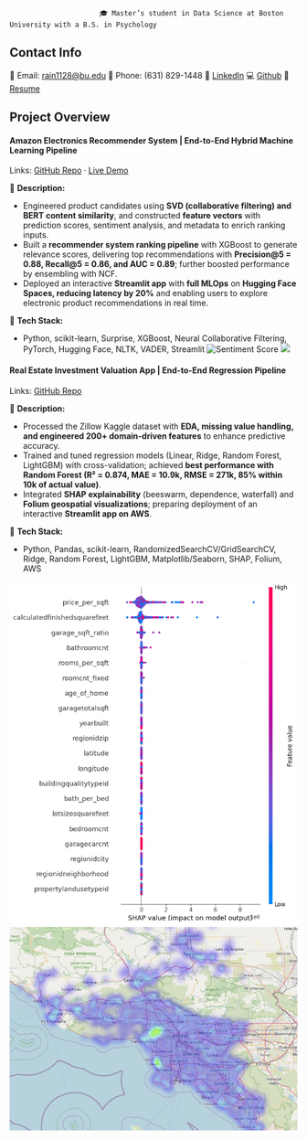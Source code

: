                           🎓 Master’s student in Data Science at Boston University with a B.S. in Psychology                       


## Contact Info

📧 Email: rain1128@bu.edu 
📱 Phone: (631) 829-1448
🔗 [LinkedIn](https://www.linkedin.com/in/rainlin112802/) 
💻 [Github](https://github.com/TINYRAINYLIN) 
📄 [Resume](https://github.com/TINYRAINYLIN/Rain_Lin/blob/main/RainLin_Resume.pdf)

## Project Overview
#### **Amazon Electronics Recommender System** | End-to-End Hybrid Machine Learning Pipeline 
Links: [GitHub Repo](https://github.com/The-Zero-Shot-Duo/Hybrid-Ensemble-Recommender-System) · [Live Demo](https://huggingface.co/spaces/ZPENG127/Hybrid-Ensemble-Recommender-System)

📌 **Description:**  
- Engineered product candidates using **SVD (collaborative filtering) and BERT content similarity**, and constructed **feature vectors** with prediction scores, sentiment analysis, and metadata to enrich ranking inputs.
- Built a **recommender system ranking pipeline** with XGBoost to generate relevance scores, delivering top recommendations with **Precision@5 = 0.88, Recall@5 = 0.86, and AUC = 0.89**; further boosted performance by ensembling with NCF.
- Deployed an interactive **Streamlit app** with **full MLOps** on **Hugging Face Spaces, reducing latency by 20%** and enabling users to explore electronic product recommendations in real time.

📌 **Tech Stack:** 

- Python, scikit-learn, Surprise, XGBoost, Neural Collaborative Filtering, PyTorch, Hugging Face, NLTK, VADER, Streamlit
![Sentiment Score](https://github.com/TINYRAINYLIN/Rain_Lin/blob/main/images/Sentiment%20Score%20for%20Cleaned%20Data.png)
![](https://github.com/TINYRAINYLIN/Rain_Lin/blob/main/images/Demo1.png)

#### **Real Estate Investment Valuation App** | End-to-End Regression Pipeline 
Links: [GitHub Repo](https://github.com/TINYRAINYLIN/Zillow_Property_Price_Prediction)

📌 **Description:**  

- Processed the Zillow Kaggle dataset with **EDA, missing value handling, and engineered 200+ domain-driven features** to enhance predictive accuracy.
- Trained and tuned regression models (Linear, Ridge, Random Forest, LightGBM) with cross-validation; achieved **best performance with Random Forest (R² = 0.874, MAE = 10.9k, RMSE = 271k, 85% within 10k of actual value)**.
- Integrated **SHAP explainability** (beeswarm, dependence, waterfall) and **Folium geospatial visualizations**; preparing deployment of an interactive **Streamlit app on AWS**.

📌 **Tech Stack:** 

- Python, Pandas, scikit-learn, RandomizedSearchCV/GridSearchCV, Ridge, Random Forest, LightGBM, Matplotlib/Seaborn, SHAP, Folium, AWS

![SHAP](https://github.com/TINYRAINYLIN/Real_Estate_Investment_Valuation_App/blob/main/reports/figures/old_shap_beeswarm.png)
![Heatmap](https://github.com/TINYRAINYLIN/Real_Estate_Investment_Valuation_App/blob/main/reports/figures/Heatmap.png)
